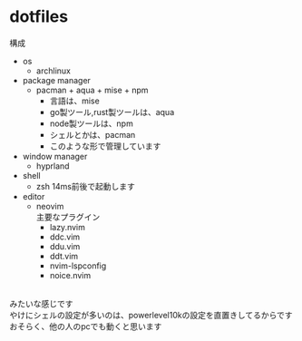 # dotfiles
構成

* os
  * archlinux
* package manager
  * pacman + aqua + mise + npm 
    * 言語は、mise 
    * go製ツール,rust製ツールは、aqua
    * node製ツールは、npm 
    * シェルとかは、pacman
    * このような形で管理しています
* window manager
  * hyprland
* shell
  * zsh   14ms前後で起動します
* editor
  * neovim</br>
  主要なプラグイン
      * lazy.nvim
      * ddc.vim
      * ddu.vim
      * ddt.vim 
      * nvim-lspconfig
      * noice.nvim

</br>
みたいな感じです</br>
やけにシェルの設定が多いのは、powerlevel10kの設定を直置きしてるからです</br>
おそらく、他の人のpcでも動くと思います</br>
